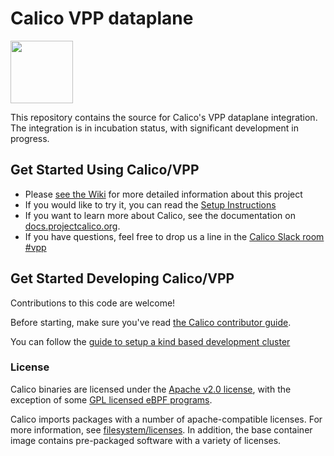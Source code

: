 # Calico VPP dataplane
<img src="http://docs.projectcalico.org/images/felix.png" width="100" height="100">

This repository contains the source for Calico's VPP dataplane integration. The integration is in incubation status, with significant development in progress.

## Get Started Using Calico/VPP

* Please [see the Wiki](https://github.com/projectcalico/vpp-dataplane/wiki) for more detailed information about this project
* If you would like to try it, you can read the [Setup Instructions](https://github.com/projectcalico/vpp-dataplane/wiki/Getting-started)
* If you want to learn more about Calico, see the documentation on [docs.projectcalico.org](https://docs.projectcalico.org).
* If you have questions, feel free to drop us a line in the [Calico Slack room #vpp](https://calicousers.slack.com/archives/C017220EXU1)

## Get Started Developing Calico/VPP

Contributions to this code are welcome! 

Before starting, make sure you've read [the Calico contributor guide][contrib].

You can follow the [guide to setup a kind based development cluster](https://github.com/projectcalico/vpp-dataplane/blob/master/DEVELOPPER_GUIDE.md)


### License

Calico binaries are licensed under the [Apache v2.0 license](LICENSE), with the exception of some [GPL licensed eBPF programs](https://github.com/projectcalico/calico/tree/master/felix/bpf-gpl).

Calico imports packages with a number of apache-compatible licenses. For more information, see [filesystem/licenses](./filesystem/licenses). In addition, the base container image contains
pre-packaged software with a variety of licenses.


[contrib]: https://github.com/projectcalico/calico/blob/master/CONTRIBUTING_CODE.md
